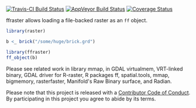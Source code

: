 
<!-- README.md is generated from README.Rmd. Please edit that file -->
[![Travis-CI Build Status](https://travis-ci.org/mdsumner/ffraster.svg?branch=master)](https://travis-ci.org/mdsumner/ffraster) [![AppVeyor Build Status](https://ci.appveyor.com/api/projects/status/github/mdsumner/ffraster?branch=master&svg=true)](https://ci.appveyor.com/project/mdsumner/ffraster) [![Coverage Status](https://img.shields.io/codecov/c/github/mdsumner/ffraster/master.svg)](https://codecov.io/github/mdsumner/ffraster?branch=master)

ffraster allows loading a file-backed raster as an `ff` object.

``` r
library(raster)

b <_ brick("/some/huge/brick.grd")

library(ffraster)
ff_object(b)
```

Please see related work in library mmap, in GDAL virtualmem, VRT-linked binary, GDAL driver for R-raster, R packages ff, spatial.tools, mmap, bigmemory, rasterfaster, Manifold's Raw Binary surface, and Radian.

Please note that this project is released with a [Contributor Code of Conduct](CONDUCT.md). By participating in this project you agree to abide by its terms.
